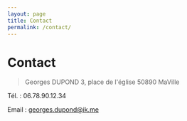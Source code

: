 ```yaml
---
layout: page
title: Contact
permalink: /contact/
---
```


# Contact

> Georges DUPOND
> 3, place de l'église
> 50890 MaVille

Tél. : 06.78.90.12.34

Email : georges.dupond@ik.me
